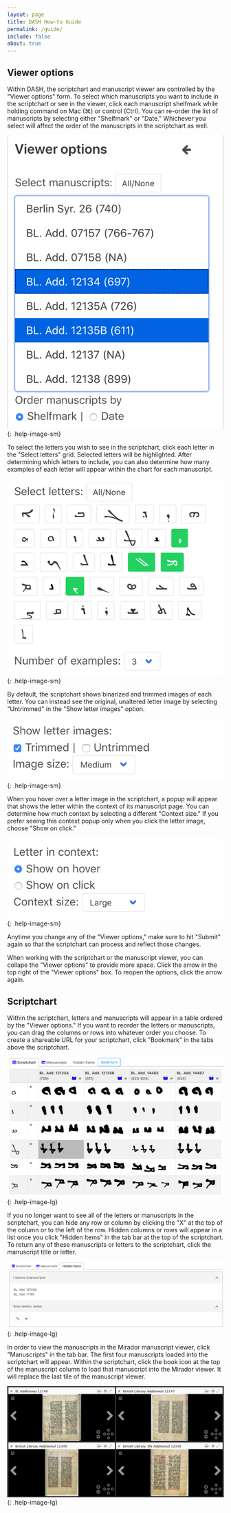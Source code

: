 ```yaml
---
layout: page
title: DASH How-to Guide
permalink: /guide/
include: false
about: true
---
```


## Viewer options 

Within DASH, the scriptchart and manuscript viewer are controlled by the "Viewer options" form. To select which manuscripts you want to include in the scriptchart or see in the viewer, click each manuscript shelfmark while holding command on Mac (⌘) or control (Ctrl). You can re-order the list of manuscripts by selecting either "Shelfmark" or "Date." Whichever you select will affect the order of the manuscripts in the scriptchart as well. 


![Manuscript select options](assets/img/help-images/manuscript-select.png){: .help-image-sm}

To select the letters you wish to see in the scriptchart, click each letter in the "Select letters" grid. Selected letters will be highlighted. After determining which letters to include, you can also determine how many examples of each letter will appear within the chart for each manuscript. 

![Letter select options](assets/img/help-images/letter-select.png){: .help-image-sm}

By default, the scriptchart shows binarized and trimmed images of each letter. You can instead see the original, unaltered letter image by selecting "Untrimmed" in the "Show letter images" option. 

![Letter trim options](assets/img/help-images/letter-trim.png){: .help-image-sm}

When you hover over a letter image in the scriptchart, a popup will appear that shows the letter within the context of its manuscript page. You can determine how much context by selecting a different "Context size." If you prefer seeing this context popup only when you click the letter image, choose "Show on click."

![Letter context options](assets/img/help-images/letter-context.png){: .help-image-sm}

Anytime you change any of the "Viewer options," make sure to hit "Submit" again so that the scriptchart can process and reflect those changes. 

When working with the scriptchart or the manuscript viewer, you can collape the "Viewer options" to provide more space. Click the arrow in the top right of the "Viewer options" box. To reopen the options, click the arrow again. 

## Scriptchart

Within the scriptchart, letters and manuscripts will appear in a table ordered by the "Viewer options." If you want to reorder the letters or manuscripts, you can drag the columns or rows into whatever order you choose. To create a shareable URL for your scriptchart, click "Bookmark" in the tabs above the scriptchart.  

![Scriptchart](assets/img/help-images/scriptchart.png){: .help-image-lg}

If you no longer want to see all of the letters or manuscripts in the scriptchart, you can hide any row or column by clicking the "X" at the top of the column or to the left of the row. Hidden columns or rows will appear in a list once you click "Hidden Items" in the tab bar at the top of the scriptchart. To return any of these manuscripts or letters to the scriptchart, click the manuscript title or letter. 

![Hidden items](assets/img/help-images/hidden-items.png){: .help-image-lg}

In order to view the manuscripts in the Mirador manuscript viewer, click "Manuscripts" in the tab bar. The first four manuscripts loaded into the scriptchart will appear. Within the scriptchart, click the book icon at the top of the manuscript column to load that manuscript into the Mirador viewer. It will replace the last tile of the manuscript viewer. 

![Mirador Viewer ](assets/img/help-images/mirador.png){: .help-image-lg}
<br/><br/><br/>